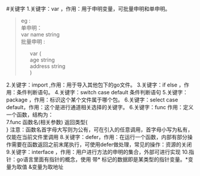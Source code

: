 #关键字
1.关键字：var ，作用：用于申明变量，可批量申明和单申明。
> eg :<br>
>   单申明：<br>var name string  <br>批量申明 :<ol>
> var (<br>
> age string <br> 
> address string <br>)

2.关键字：import ,作用：用于导入其他包下的go文件。
3.关键字：if else  ，作用：条件判断语句。
4.关键字：switch case default   条件判断语句
5.关键字：package ，作用：标识这个某个文件属于哪个包。
6.关键字：select case default，作用：这个是进行通道相关选择的关键字。
6.关键字：func 作用：定义一个函数，结构为：<br>
7.func 函数名(相关参数) 返回类型{<br>} 注意：函数名首字母大写则为公有，可在引入的任意调用，首字母小写为私有，仅能在当前文件里调用
8.关键字：defer，作用：在运行一个函数，内部有部分操作需要在函数返回之前末尾执行，可使用defer做处理，常见的操作：资源的关闭
9.关键字：interface ，作用：用户进行方法的申明的集合，外部可进行实现
10.指针：go语言里面有指针的概念，使用 带* 标记的数据即是某类型的指针变量。*变量为取值 &变量为取地址